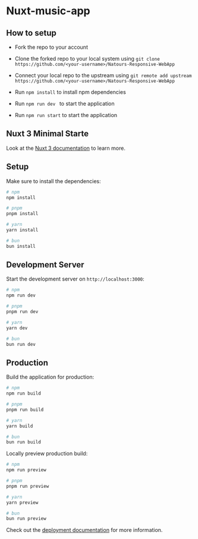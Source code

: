 # Nuxt-music-app




## How to setup

-   Fork the repo to your account

-   Clone the forked repo to your local system using `git clone https://github.com/<your-username>/Natours-Responsive-WebApp
`

-   Connect your local repo to the upstream using `git remote add upstream https://github.com/<your-username>/Natours-Responsive-WebApp
`   
-   Run `npm install` to install npm dependencies

-   Run `npm run dev ` to start the application


-   Run `npm run start` to start the application
  
## Nuxt 3 Minimal Starte

Look at the [Nuxt 3 documentation](https://nuxt.com/docs/getting-started/introduction) to learn more.

## Setup

Make sure to install the dependencies:

```bash
# npm
npm install

# pnpm
pnpm install

# yarn
yarn install

# bun
bun install
```

## Development Server

Start the development server on `http://localhost:3000`:

```bash
# npm
npm run dev

# pnpm
pnpm run dev

# yarn
yarn dev

# bun
bun run dev
```

## Production

Build the application for production:

```bash
# npm
npm run build

# pnpm
pnpm run build

# yarn
yarn build

# bun
bun run build
```

Locally preview production build:

```bash
# npm
npm run preview

# pnpm
pnpm run preview

# yarn
yarn preview

# bun
bun run preview
```

Check out the [deployment documentation](https://nuxt.com/docs/getting-started/deployment) for more information.

